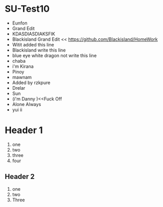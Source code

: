 # SU-Test10
- Eunfon
- Grand Edit
- KDASDIASDIAKSFIK
- Blackisland Grand Edit << https://github.com/Blackisland/HomeWork
- Witit added this line
- Blackisland write this line 
- blue eye white dragon not write this line
- chaba
- i'm Kirana
- Pinoy
- mawnam
- Added by rzkpure
- Drelar
- Sun
- (i'm Danny )<<Fuck Off
- Alone Always
- yui ii

# Header 1
1. one
2. two
3. three
4. four

## Header 2
1. one
1. two
1. Three

